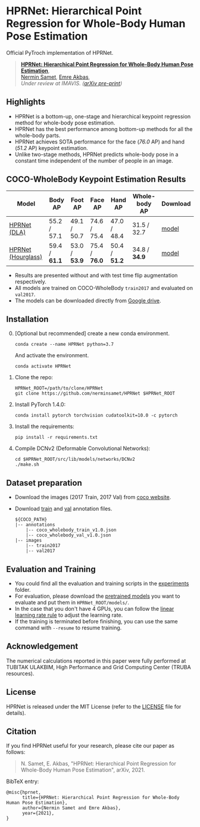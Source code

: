 # HPRNet: Hierarchical Point Regression for Whole-Body Human Pose Estimation
Official PyTroch implementation of HPRNet.

> [**HPRNet: Hierarchical Point Regression for Whole-Body Human Pose Estimation**](https://arxiv.org/abs/2104.06773),            
> [Nermin Samet](https://nerminsamet.github.io/), [Emre Akbas](http://user.ceng.metu.edu.tr/~emre/),        
> *Under review at IMAVIS. ([arXiv pre-print](https://arxiv.org/abs/2104.06773))*          

  
## Highlights
- HPRNet is a bottom-up, one-stage and hierarchical keypoint regression method for whole-body pose estimation.
- HPRNet has the best performance among bottom-up methods for all the whole-body parts. 
- HPRNet achieves SOTA performance for the face (*76.0* AP) and hand (*51.2* AP) keypoint estimation.
- Unlike two-stage methods, HPRNet predicts whole-body pose in a constant time independent of the number of people in an image.


## COCO-WholeBody Keypoint Estimation Results

| Model                    |   Body AP        | Foot AP        | Face AP  |  Hand AP     |  Whole-body AP       | Download |
|--------------------------|--------------------|-----------|-----------|-----------|-----------|-----------|
|[HPRNet (DLA)](./experiments/wholebody_hprnet_dla.sh)   | 55.2 /  57.1 | 49.1 / 50.7 | 74.6 / 75.4 | 47.0 / 48.4 |  31.5 / 32.7|[model](https://drive.google.com/file/d/1LQShniDCkTNJDfvyfbU8QXMy_Uqz-_C2/view?usp=sharing) |
|[HPRNet (Hourglass)](./experiments/wholebody_hprnet_hourglass.sh) |59.4 / **61.1** | 53.0 / **53.9** | 75.4 / **76.0** | 50.4 / **51.2** | 34.8 / **34.9** | [model](https://drive.google.com/file/d/1qcE7ac_I_M4qvXV2TH2KO8314K3Q7zIV/view?usp=sharing) |

- Results are presented without and with test time flip augmentation respectively.
- All models are trained on COCO-WholeBody `train2017` and evaluated on `val2017`.
- The models can be downloaded directly from [Google drive](https://drive.google.com/drive/u/1/folders/1yKxQVRxjicvDDM_p1-uKdAewRaSIaY4P).


## Installation


0. [Optional but recommended] create a new conda environment.

    ~~~
    conda create --name HPRNet python=3.7
    ~~~
    And activate the environment.

    ~~~
    conda activate HPRNet
    ~~~

1. Clone the repo:

    ~~~
    HPRNet_ROOT=/path/to/clone/HPRNet
    git clone https://github.com/nerminsamet/HPRNet $HPRNet_ROOT
    ~~~

2. Install PyTorch 1.4.0:

    ~~~
    conda install pytorch torchvision cudatoolkit=10.0 -c pytorch
    ~~~

3. Install the requirements:

    ~~~
    pip install -r requirements.txt
    ~~~


5. Compile DCNv2 (Deformable Convolutional Networks):

    ~~~
    cd $HPRNet_ROOT/src/lib/models/networks/DCNv2
    ./make.sh
    ~~~

## Dataset preparation

- Download the images (2017 Train, 2017 Val) from [coco website](http://cocodataset.org/#download).
- Download [train](https://drive.google.com/file/d/1thErEToRbmM9uLNi1JXXfOsaS5VK2FXf/view) and [val](https://drive.google.com/file/d/1N6VgwKnj8DeyGXCvp1eYgNbRmw6jdfrb/view) annotation files.
  
  ~~~
  ${COCO_PATH}
  |-- annotations
      |-- coco_wholebody_train_v1.0.json
      |-- coco_wholebody_val_v1.0.json
  |-- images
      |-- train2017
      |-- val2017 
  ~~~
  

## Evaluation and Training


- You could find all the evaluation and training scripts in the [experiments](../experiments) folder.
- For evaluation, please download the [pretrained models](https://drive.google.com/drive/folders/1yKxQVRxjicvDDM_p1-uKdAewRaSIaY4P?usp=sharing) you want to evaluate and put them in `HPRNet_ROOT/models/`.
- In the case that you don't have 4 GPUs, you can follow the [linear learning rate rule](https://arxiv.org/abs/1706.02677) to adjust the learning rate.
- If the training is terminated before finishing, you can use the same command with `--resume` to resume training. 


## Acknowledgement

The numerical calculations reported in this paper were fully performed at TUBITAK ULAKBIM,  High Performance and Grid Computing Center (TRUBA resources). 
 
## License

HPRNet is released under the MIT License (refer to the [LICENSE](readme/LICENSE) file for details). 

## Citation

If you find HPRNet useful for your research, please cite our paper as follows:

> N. Samet, E. Akbas, "HPRNet: Hierarchical Point Regression for Whole-Body Human Pose Estimation",
> arXiv, 2021.

BibTeX entry:
 
```
@misc{hprnet,
      title={HPRNet: Hierarchical Point Regression for Whole-Body Human Pose Estimation}, 
      author={Nermin Samet and Emre Akbas},
      year={2021}, 
}
```
